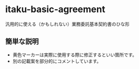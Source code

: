 # itaku-basic-agreement
汎用的に使える（かもしれない）業務委託基本契約書のひな形

## 簡単な説明
- 黄色マーカーは実際に使用する際に修正するといい箇所です。
- 別の記載案を部分的にコメントしています。
